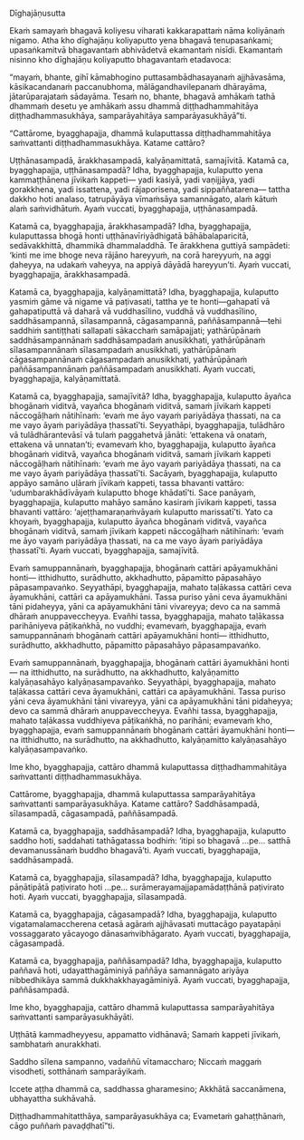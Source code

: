 Dīghajāṇusutta

Ekaṁ samayaṁ bhagavā koliyesu viharati kakkarapattaṁ nāma koliyānaṁ nigamo. Atha kho dīghajāṇu koliyaputto yena bhagavā tenupasaṅkami; upasaṅkamitvā bhagavantaṁ abhivādetvā ekamantaṁ nisīdi. Ekamantaṁ nisinno kho dīghajāṇu koliyaputto bhagavantaṁ etadavoca:

“mayaṁ, bhante, gihī kāmabhogino puttasambādhasayanaṁ ajjhāvasāma, kāsikacandanaṁ paccanubhoma, mālāgandhavilepanaṁ dhārayāma, jātarūparajataṁ sādayāma. Tesaṁ no, bhante, bhagavā amhākaṁ tathā dhammaṁ desetu ye amhākaṁ assu dhammā diṭṭhadhammahitāya diṭṭhadhammasukhāya, samparāyahitāya samparāyasukhāyā”ti.

“Cattārome, byagghapajja, dhammā kulaputtassa diṭṭhadhammahitāya saṁvattanti diṭṭhadhammasukhāya. Katame cattāro?

Uṭṭhānasampadā, ārakkhasampadā, kalyāṇamittatā, samajīvitā. Katamā ca, byagghapajja, uṭṭhānasampadā? Idha, byagghapajja, kulaputto yena kammaṭṭhānena jīvikaṁ kappeti— yadi kasiyā, yadi vaṇijjāya, yadi gorakkhena, yadi issattena, yadi rājaporisena, yadi sippaññatarena— tattha dakkho hoti analaso, tatrupāyāya vīmaṁsāya samannāgato, alaṁ kātuṁ alaṁ saṁvidhātuṁ. Ayaṁ vuccati, byagghapajja, uṭṭhānasampadā. 

Katamā ca, byagghapajja, ārakkhasampadā? Idha, byagghapajja, kulaputtassa bhogā honti uṭṭhānavīriyādhigatā bāhābalaparicitā, sedāvakkhittā, dhammikā dhammaladdhā. Te ārakkhena guttiyā sampādeti: ‘kinti me ime bhoge neva rājāno hareyyuṁ, na corā hareyyuṁ, na aggi ḍaheyya, na udakaṁ vaheyya, na appiyā dāyādā hareyyun’ti. Ayaṁ vuccati, byagghapajja, ārakkhasampadā. 

Katamā ca, byagghapajja, kalyāṇamittatā? Idha, byagghapajja, kulaputto yasmiṁ gāme vā nigame vā paṭivasati, tattha ye te honti—gahapatī vā gahapatiputtā vā daharā vā vuddhasīlino, vuddhā vā vuddhasīlino, saddhāsampannā, sīlasampannā, cāgasampannā, paññāsampannā—tehi saddhiṁ santiṭṭhati sallapati sākacchaṁ samāpajjati; yathārūpānaṁ saddhāsampannānaṁ saddhāsampadaṁ anusikkhati, yathārūpānaṁ sīlasampannānaṁ sīlasampadaṁ anusikkhati, yathārūpānaṁ cāgasampannānaṁ cāgasampadaṁ anusikkhati, yathārūpānaṁ paññāsampannānaṁ paññāsampadaṁ anusikkhati. Ayaṁ vuccati, byagghapajja, kalyāṇamittatā. 

Katamā ca, byagghapajja, samajīvitā? Idha, byagghapajja, kulaputto āyañca bhogānaṁ viditvā, vayañca bhogānaṁ viditvā, samaṁ jīvikaṁ kappeti nāccogāḷhaṁ nātihīnaṁ: ‘evaṁ me āyo vayaṁ pariyādāya ṭhassati, na ca me vayo āyaṁ pariyādāya ṭhassatī’ti. Seyyathāpi, byagghapajja, tulādhāro vā tulādhārantevāsī vā tulaṁ paggahetvā jānāti: ‘ettakena vā onataṁ, ettakena vā unnatan’ti; evamevaṁ kho, byagghapajja, kulaputto āyañca bhogānaṁ viditvā, vayañca bhogānaṁ viditvā, samaṁ jīvikaṁ kappeti nāccogāḷhaṁ nātihīnaṁ: ‘evaṁ me āyo vayaṁ pariyādāya ṭhassati, na ca me vayo āyaṁ pariyādāya ṭhassatī’ti. Sacāyaṁ, byagghapajja, kulaputto appāyo samāno uḷāraṁ jīvikaṁ kappeti, tassa bhavanti vattāro: ‘udumbarakhādīvāyaṁ kulaputto bhoge khādatī’ti. Sace panāyaṁ, byagghapajja, kulaputto mahāyo samāno kasiraṁ jīvikaṁ kappeti, tassa bhavanti vattāro: ‘ajeṭṭhamaraṇaṁvāyaṁ kulaputto marissatī’ti. Yato ca khoyaṁ, byagghapajja, kulaputto āyañca bhogānaṁ viditvā, vayañca bhogānaṁ viditvā, samaṁ jīvikaṁ kappeti nāccogāḷhaṁ nātihīnaṁ: ‘evaṁ me āyo vayaṁ pariyādāya ṭhassati, na ca me vayo āyaṁ pariyādāya ṭhassatī’ti. Ayaṁ vuccati, byagghapajja, samajīvitā.

Evaṁ samuppannānaṁ, byagghapajja, bhogānaṁ cattāri apāyamukhāni honti— itthidhutto, surādhutto, akkhadhutto, pāpamitto pāpasahāyo pāpasampavaṅko. Seyyathāpi, byagghapajja, mahato taḷākassa cattāri ceva āyamukhāni, cattāri ca apāyamukhāni. Tassa puriso yāni ceva āyamukhāni tāni pidaheyya, yāni ca apāyamukhāni tāni vivareyya; devo ca na sammā dhāraṁ anuppaveccheyya. Evañhi tassa, byagghapajja, mahato taḷākassa parihāniyeva pāṭikaṅkhā, no vuddhi; evamevaṁ, byagghapajja, evaṁ samuppannānaṁ bhogānaṁ cattāri apāyamukhāni honti— itthidhutto, surādhutto, akkhadhutto, pāpamitto pāpasahāyo pāpasampavaṅko.

Evaṁ samuppannānaṁ, byagghapajja, bhogānaṁ cattāri āyamukhāni honti— na itthidhutto, na surādhutto, na akkhadhutto, kalyāṇamitto kalyāṇasahāyo kalyāṇasampavaṅko. Seyyathāpi, byagghapajja, mahato taḷākassa cattāri ceva āyamukhāni, cattāri ca apāyamukhāni. Tassa puriso yāni ceva āyamukhāni tāni vivareyya, yāni ca apāyamukhāni tāni pidaheyya; devo ca sammā dhāraṁ anuppaveccheyya. Evañhi tassa, byagghapajja, mahato taḷākassa vuddhiyeva pāṭikaṅkhā, no parihāni; evamevaṁ kho, byagghapajja, evaṁ samuppannānaṁ bhogānaṁ cattāri āyamukhāni honti— na itthidhutto, na surādhutto, na akkhadhutto, kalyāṇamitto kalyāṇasahāyo kalyāṇasampavaṅko. 

Ime kho, byagghapajja, cattāro dhammā kulaputtassa diṭṭhadhammahitāya saṁvattanti diṭṭhadhammasukhāya.

Cattārome, byagghapajja, dhammā kulaputtassa samparāyahitāya saṁvattanti samparāyasukhāya. Katame cattāro? Saddhāsampadā, sīlasampadā, cāgasampadā, paññāsampadā.

Katamā ca, byagghapajja, saddhāsampadā? Idha, byagghapajja, kulaputto saddho hoti, saddahati tathāgatassa bodhiṁ: ‘itipi so bhagavā …pe… satthā devamanussānaṁ buddho bhagavā’ti. Ayaṁ vuccati, byagghapajja, saddhāsampadā. 

Katamā ca, byagghapajja, sīlasampadā? Idha, byagghapajja, kulaputto pāṇātipātā paṭivirato hoti …pe… surāmerayamajjapamādaṭṭhānā paṭivirato hoti. Ayaṁ vuccati, byagghapajja, sīlasampadā. 

Katamā ca, byagghapajja, cāgasampadā? Idha, byagghapajja, kulaputto vigatamalamaccherena cetasā agāraṁ ajjhāvasati muttacāgo payatapāṇi vossaggarato yācayogo dānasaṁvibhāgarato. Ayaṁ vuccati, byagghapajja, cāgasampadā. 

Katamā ca, byagghapajja, paññāsampadā? Idha, byagghapajja, kulaputto paññavā hoti, udayatthagāminiyā paññāya samannāgato ariyāya nibbedhikāya sammā dukkhakkhayagāminiyā. Ayaṁ vuccati, byagghapajja, paññāsampadā. 

Ime kho, byagghapajja, cattāro dhammā kulaputtassa samparāyahitāya saṁvattanti samparāyasukhāyāti.

Uṭṭhātā kammadheyyesu,
appamatto vidhānavā;
Samaṁ kappeti jīvikaṁ,
sambhataṁ anurakkhati.

Saddho sīlena sampanno,
vadaññū vītamaccharo;
Niccaṁ maggaṁ visodheti,
sotthānaṁ samparāyikaṁ.

Iccete aṭṭha dhammā ca,
saddhassa gharamesino;
Akkhātā saccanāmena,
ubhayattha sukhāvahā.

Diṭṭhadhammahitatthāya,
samparāyasukhāya ca;
Evametaṁ gahaṭṭhānaṁ,
cāgo puññaṁ pavaḍḍhatī”ti.